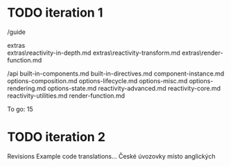 TODO iteration 1
================

/guide

extras\
extras\reactivity-in-depth.md
extras\reactivity-transform.md
extras\render-function.md


/api
built-in-components.md
built-in-directives.md
component-instance.md
options-composition.md
options-lifecycle.md
options-misc.md
options-rendering.md
options-state.md
reactivity-advanced.md
reactivity-core.md
reactivity-utilities.md
render-function.md

To go: 15


TODO iteration 2
================
Revisions
Example code translations...
České úvozovky místo anglických
